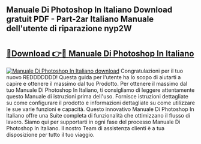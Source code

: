 ## Manuale Di Photoshop In Italiano Download gratuit PDF - Part-2ar Italiano Manuale dell'utente di riparazione nyp2W

# <h2><a href="http://dfdmos.blite.top/?on=Manuale+Di+Photoshop+In+Italiano">🔗Download 👉🔴 Manuale Di Photoshop In Italiano</a></h2>

[![Manuale Di Photoshop In Italiano download](https://i.imgur.com/lujVjoI.png)](http://dfdmos.blite.top/?on=Manuale+Di+Photoshop+In+Italiano)
Congratulazioni per il tuo nuovo REDDDDDDD! Questa guida per l'utente ha lo scopo di aiutarti a capire e ottenere il massimo dal tuo Prodotto. Per ottenere il massimo dal tuo Manuale Di Photoshop In Italiano, ti consigliamo di leggere attentamente questo Manuale di istruzioni prima dell'uso. Fornisce istruzioni dettagliate su come configurare il prodotto e informazioni dettagliate su come utilizzare le sue varie funzioni e capacità. Questo innovativo Manuale Di Photoshop In Italiano offre una Suite completa di funzionalità che ottimizzano il flusso di lavoro. Siamo qui per supportarti in ogni fase del processo Manuale Di Photoshop In Italiano. Il nostro Team di assistenza clienti è a tua disposizione per tutto il tuo viaggio.
